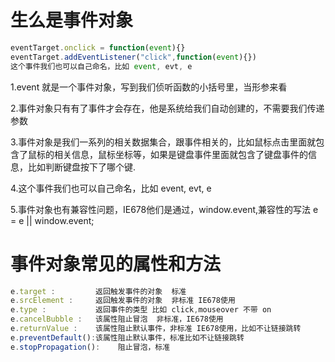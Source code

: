 # 生么是事件对象

~~~js
eventTarget.onclick = function(event){}
eventTarget.addEventListener("click",function(event){})
这个事件我们也可以自己命名，比如 event, evt, e
~~~

1.event 就是一个事件对象，写到我们侦听函数的小括号里，当形参来看

2.事件对象只有有了事件才会存在，他是系统给我们自动创建的，不需要我们传递参数

3.事件对象是我们一系列的相关数据集合，跟事件相关的，比如鼠标点击里面就包含了鼠标的相关信息，鼠标坐标等，如果是键盘事件里面就包含了键盘事件的信息，比如判断键盘按下了哪个键.

4.这个事件我们也可以自己命名，比如 event, evt, e

5.事件对象也有兼容性问题，IE678他们是通过，window.event,兼容性的写法 e = e || window.event;



# 事件对象常见的属性和方法

~~~js
e.target :         返回触发事件的对象  标准
e.srcElement :     返回触发事件的对象  非标准 IE678使用
e.type :           返回事件的类型 比如 click,mouseover 不带 on
e.cancelBubble :   该属性阻止冒泡  非标准，IE678使用
e.returnValue :    该属性阻止默认事件，非标准 IE678使用，比如不让链接跳转
e.preventDefault():该属性阻止默认事件，标准比如不让链接跳转
e.stopPropagation():    阻止冒泡，标准
~~~

~~~

~~~


